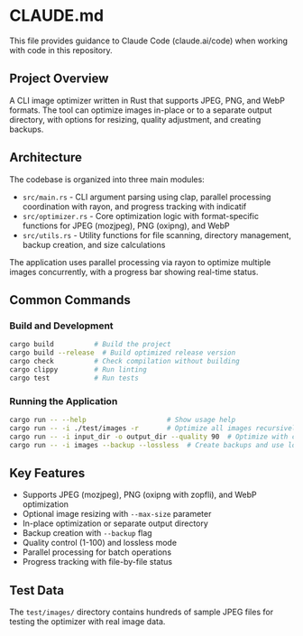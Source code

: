 # CLAUDE.md

This file provides guidance to Claude Code (claude.ai/code) when working with code in this repository.

## Project Overview

A CLI image optimizer written in Rust that supports JPEG, PNG, and WebP formats. The tool can optimize images in-place or to a separate output directory, with options for resizing, quality adjustment, and creating backups.

## Architecture

The codebase is organized into three main modules:

- `src/main.rs` - CLI argument parsing using clap, parallel processing coordination with rayon, and progress tracking with indicatif
- `src/optimizer.rs` - Core optimization logic with format-specific functions for JPEG (mozjpeg), PNG (oxipng), and WebP 
- `src/utils.rs` - Utility functions for file scanning, directory management, backup creation, and size calculations

The application uses parallel processing via rayon to optimize multiple images concurrently, with a progress bar showing real-time status.

## Common Commands

### Build and Development
```bash
cargo build          # Build the project
cargo build --release  # Build optimized release version
cargo check          # Check compilation without building
cargo clippy         # Run linting
cargo test           # Run tests
```

### Running the Application
```bash
cargo run -- --help                    # Show usage help
cargo run -- -i ./test/images -r       # Optimize all images recursively in test/images
cargo run -- -i input_dir -o output_dir --quality 90  # Optimize with custom quality to output dir
cargo run -- -i images --backup --lossless  # Create backups and use lossless compression
```

## Key Features

- Supports JPEG (mozjpeg), PNG (oxipng with zopfli), and WebP optimization
- Optional image resizing with `--max-size` parameter
- In-place optimization or separate output directory
- Backup creation with `--backup` flag
- Quality control (1-100) and lossless mode
- Parallel processing for batch operations
- Progress tracking with file-by-file status

## Test Data

The `test/images/` directory contains hundreds of sample JPEG files for testing the optimizer with real image data.